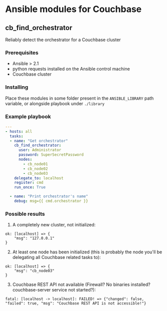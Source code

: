 # Ansible modules for Couchbase

## cb_find_orchestrator

Reliably detect the orchestrator for a Couchbase cluster
 
### Prerequisites
* Ansible > 2.1
* python requests installed on the Ansible control machine
* Couchbase cluster

### Installing
Place these modules in some folder present in the `ANSIBLE_LIBRARY` path variable, or alongside playbook under `./library`

### Example playbook

```yaml
---
- hosts: all
  tasks:
  - name: "Get orchestrator"
    cb_find_orchestrator:
      user: Administrator
      password: SuperSecretPassword
      nodes:
        - cb_node01
        - cb_node02
        - cb_node03
    delegate_to: localhost
    register: cmd
    run_once: True

  - name: "Print orchestrator's name"
    debug: msg={{ cmd.orchestrator }}
```

### Possible results
1. A completely new cluster, not initialized:
```
ok: [localhost] => {
    "msg": "127.0.0.1"
}
```
2. At least one node has been initialized (this is probably the node you'll be delegating all Couchbase related tasks to):
```
ok: [localhost] => {
    "msg": "cb_node03"
}
```
3. Couchbase REST API not available (Firewall? No binaries installed? couchbase-server service not started?):
```
fatal: [localhost -> localhost]: FAILED! => {"changed": false, "failed": true, "msg": "Couchbase REST API is not accessible!"}
```
